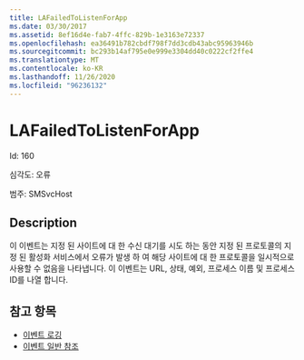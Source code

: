```yaml
---
title: LAFailedToListenForApp
ms.date: 03/30/2017
ms.assetid: 8ef16d4e-fab7-4ffc-829b-1e3163e72337
ms.openlocfilehash: ea36491b782cbdf798f7dd3cdb43abc95963946b
ms.sourcegitcommit: bc293b14af795e0e999e3304dd40c0222cf2ffe4
ms.translationtype: MT
ms.contentlocale: ko-KR
ms.lasthandoff: 11/26/2020
ms.locfileid: "96236132"
---
```

# <a name="lafailedtolistenforapp"></a>LAFailedToListenForApp

Id: 160  
  
 심각도: 오류  
  
 범주: SMSvcHost  
  
## <a name="description"></a>Description  

 이 이벤트는 지정 된 사이트에 대 한 수신 대기를 시도 하는 동안 지정 된 프로토콜의 지정 된 활성화 서비스에서 오류가 발생 하 여 해당 사이트에 대 한 프로토콜을 일시적으로 사용할 수 없음을 나타냅니다. 이 이벤트는 URL, 상태, 예외, 프로세스 이름 및 프로세스 ID를 나열 합니다.  
  
## <a name="see-also"></a>참고 항목

- [이벤트 로깅](index.md)
- [이벤트 일반 참조](events-general-reference.md)
